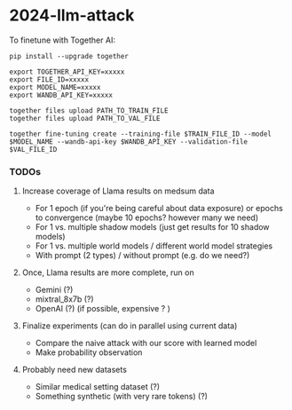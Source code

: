 # 2024-llm-attack


To finetune with Together AI:

```
pip install --upgrade together

export TOGETHER_API_KEY=xxxxx
export FILE_ID=xxxxx
export MODEL_NAME=xxxxx
export WANDB_API_KEY=xxxxx

together files upload PATH_TO_TRAIN_FILE
together files upload PATH_TO_VAL_FILE

together fine-tuning create --training-file $TRAIN_FILE_ID --model $MODEL_NAME --wandb-api-key $WANDB_API_KEY --validation-file $VAL_FILE_ID
```

### TODOs
1. Increase coverage of Llama results on medsum data
   - For 1 epoch (if you're being careful about data exposure) or epochs to convergence (maybe 10 epochs? however many we need)
   - For 1 vs. multiple shadow models (just get results for 10 shadow models)
   - For 1 vs. multiple world models / different world model strategies
   - With prompt (2 types) / without prompt (e.g. do we need?)

2. Once, Llama results are more complete, run on
   - Gemini (?)
   - mixtral_8x7b (?)
   - OpenAI (?) (if possible, expensive ? )

3. Finalize experiments (can do in parallel using current data)
   - Compare the naive attack with our score with learned model
   - Make probability observation

4. Probably need new datasets
   - Similar medical setting dataset (?)
   - Something synthetic (with very rare tokens) (?)

